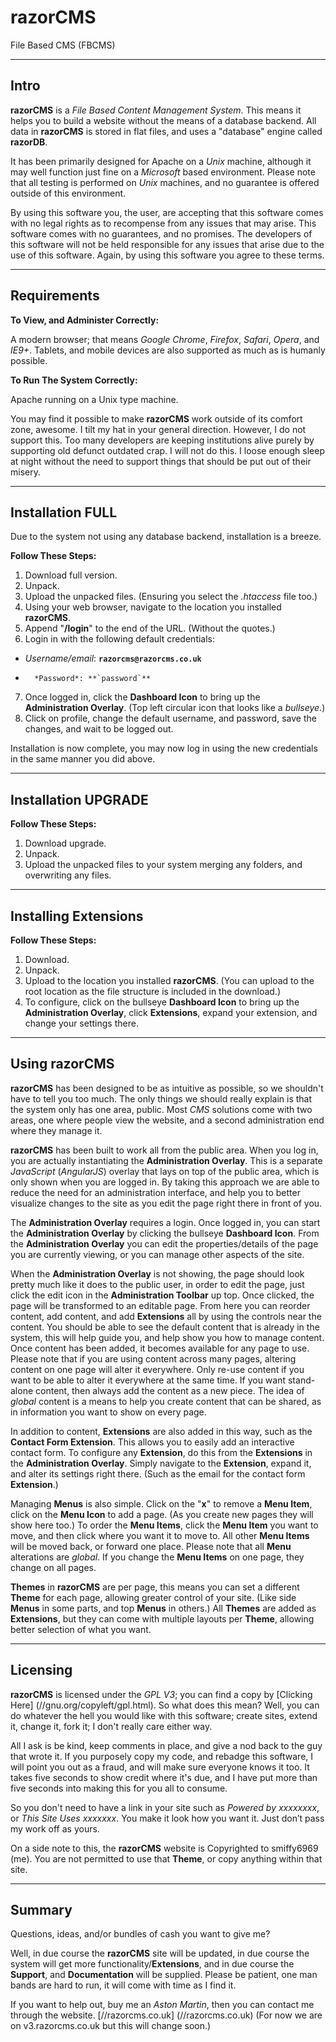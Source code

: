 # razorCMS
File Based CMS (FBCMS)


---


## Intro


**razorCMS** is a *File Based Content Management System*.
This means it helps you to build a website without the means of a database backend.
All data in **razorCMS** is stored in flat files, and uses a "database" engine called **razorDB**.

It has been primarily designed for Apache on a *Unix* machine, although it may well function just fine on a *Microsoft* based environment. Please note that all testing is performed on *Unix* machines, and no guarantee is offered outside of this environment.

By using this software you, the user, are accepting that this software comes with no legal rights as to recompense from any issues that may arise. This software comes with no guarantees, and no promises. The developers of this software will not be held responsible for any issues that arise due to the use of this software. Again, by using this software you agree to these terms.


---


## Requirements


**To View, and Administer Correctly:**

A modern browser; that means *Google Chrome*, *Firefox*, *Safari*, *Opera*, and *IE9+*.
Tablets, and mobile devices are also supported as much as is humanly possible.


**To Run The System Correctly:**

Apache running on a Unix type machine.

You may find it possible to make **razorCMS** work outside of its comfort zone, awesome. I tilt my hat in your general direction. However, I do not support this. Too many developers are keeping institutions alive purely by supporting old defunct outdated crap. I will not do this. I loose enough sleep at night without the need to support things that should be put out of their misery.


---


## Installation FULL

Due to the system not using any database backend, installation is a breeze.

**Follow These Steps:**

1. Download full version.
2. Unpack.
3. Upload the unpacked files. (Ensuring you select the *.htaccess* file too.)
4. Using your web browser, navigate to the location you installed **razorCMS**.
5. Append "**/login**" to the end of the URL. (Without the quotes.)
6. Login in with the following default credentials:
  - *Username/email*: **`razorcms@razorcms.co.uk`**
  -       *Password*: **`password`**
7. Once logged in, click the **Dashboard Icon** to bring up the **Administration Overlay**. (Top left circular icon that looks like a *bullseye*.)
8. Click on profile, change the default username, and password, save the changes, and wait to be logged out.

Installation is now complete, you may now log in using the new credentials in the same manner you did above.


---


## Installation UPGRADE


**Follow These Steps:**

1. Download upgrade.
2. Unpack.
3. Upload the unpacked files to your system merging any folders, and overwriting any files.


---


## Installing Extensions


**Follow These Steps:**

1. Download.
2. Unpack.
3. Upload to the location you installed **razorCMS**. (You can upload to the root location as the file structure is included in the download.)
4. To configure, click on the bullseye **Dashboard Icon** to bring up the **Administration Overlay**, click **Extensions**, expand your extension, and change your settings there.


---


## Using razorCMS


**razorCMS** has been designed to be as intuitive as possible, so we shouldn't have to tell you too much. The only things we should really explain is that the system only has one area, public. Most *CMS* solutions come with two areas, one where people view the website, and a second administration end where they manage it.

**razorCMS** has been built to work all from the public area. When you log in, you are actually instantiating the **Administration Overlay**. This is a separate *JavaScript* (*AngularJS*) overlay that lays on top of the public area, which is only shown when you are logged in. By taking this approach we are able to reduce the need for an administration interface, and help you to better visualize changes to the site as you edit the page right there in front of you.

The **Administration Overlay** requires a login. Once logged in, you can start the **Administration Overlay** by clicking the bullseye **Dashboard Icon**. From the **Administration Overlay** you can edit the properties/details of the page you are currently viewing, or you can manage other aspects of the site.

When the **Administration Overlay** is not showing, the page should look pretty much like it does to the public user, in order to edit the page, just click the edit icon in the **Administration Toolbar** up top. Once clicked, the page will be transformed to an editable page. From here you can reorder content, add content, and add **Extensions** all by using the controls near the content. You should be able to see the default content that is already in the system, this will help guide you, and help show you how to manage content. Once content has been added, it becomes available for any page to use. Please note that if you are using content across many pages, altering content on one page will alter it everywhere. Only re-use content if you want to be able to alter it everywhere at the same time. If you want stand-alone content, then always add the content as a new piece. The idea of *global* content is a means to help you create content that can be shared, as in information you want to show on every page.

In addition to content, **Extensions** are also added in this way, such as the **Contact Form Extension**. This allows you to easily add an interactive contact form. To configure any **Extension**, do this from the **Extensions** in the **Administration Overlay**. Simply navigate to the **Extension**, expand it, and alter its settings right there. (Such as the email for the contact form **Extension**.)

Managing **Menus** is also simple. Click on the "**x**" to remove a **Menu Item**, click on the **Menu Icon** to add a page. (As you create new pages they will show here too.) To order the **Menu Items**, click the **Menu Item** you want to move, and then click where you want it to move to. All other **Menu Items** will be moved back, or forward one place. Please note that all **Menu** alterations are *global*. If you change the **Menu Items** on one page, they change on all pages.

**Themes** in **razorCMS** are per page, this means you can set a different **Theme** for each page, allowing greater control of your site. (Like side **Menus** in some parts, and top **Menus** in others.) All **Themes** are added as **Extensions**, but they can come with multiple layouts per **Theme**, allowing better selection of what you want.


---


## Licensing


**razorCMS** is licensed under the *GPL V3*; you can find a copy by [Clicking Here] (//gnu.org/copyleft/gpl.html). So what does this mean? Well, you can do whatever the hell you would like with this software; create sites, extend it, change it, fork it; I don't really care either way.

All I ask is be kind, keep comments in place, and give a nod back to the guy that wrote it. If you purposely copy my code, and rebadge this software, I will point you out as a fraud, and will make sure everyone knows it too. It takes five seconds to show credit where it's due, and I have put more than five seconds into making this for you all to consume.

So you don't need to have a link in your site such as *Powered by xxxxxxxx*, or *This Site Uses xxxxxxx*. You make it look how you want it. Just don’t pass my work off as yours.

On a side note to this, the **razorCMS** website is Copyrighted to smiffy6969 (me). You are not permitted to use that **Theme**, or copy anything within that site.


---


## Summary


Questions, ideas, and/or bundles of cash you want to give me?

Well, in due course the **razorCMS** site will be updated, in due course the system will get more functionality/**Extensions**, and in due course the **Support**, and **Documentation** will be supplied. Please be patient, one man bands are hard to run, it will come with time as I find it.

If you want to help out, buy me an *Aston Martin*, then you can contact me through the website. [//razorcms.co.uk] (//razorcms.co.uk) (For now we are on v3.razorcms.co.uk but this will change soon.)


